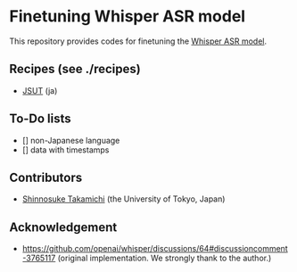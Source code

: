 # Finetuning Whisper ASR model
This repository provides codes for finetuning the [Whisper ASR model](https://github.com/openai/whisper).

## Recipes (see ./recipes)
 - [JSUT](https://sites.google.com/site/shinnosuketakamichi/publication/jsut) (ja) 

## To-Do lists
 - [] non-Japanese language
 - [] data with timestamps

## Contributors
 - [Shinnosuke Takamichi](https://sites.google.com/site/shinnosuketakamichi/home) (the University of Tokyo, Japan)

## Acknowledgement
 - https://github.com/openai/whisper/discussions/64#discussioncomment-3765117 (original implementation. We strongly thank to the author.)
